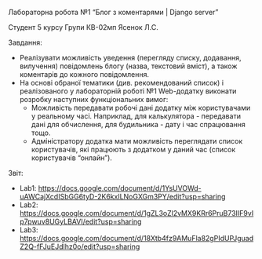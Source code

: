 Лабораторна робота №1
“Блог з коментарями | Django server”

Студент 5 курсу
Групи КВ-02мп
Ясенок Л.С.

Завдання:
- Реалізувати можливість уведення (перегляду списку, додавання, вилучення) повідомлень блогу (назва, текстовий вміст), а також коментарів до кожного повідомлення.
- На основі обраної тематики (див. рекомендований список) і реалізованого у лабораторній роботі №1 Web-додатку виконати розробку наступних функціональних вимог:
    - Можливість передавати робочі дані додатку між користувачами у реальному часі. Наприклад, для калькулятора - передавати дані для обчислення, для будильника - дату і час спрацювання тощо.
    - Адміністратору додатка мати можливість переглядати список користувачів, які працюють з додатком у даний час (список користувачів “онлайн”).


Звіт:
- Lab1: https://docs.google.com/document/d/1YsUVOWd-uAWCajXcdISbGG6tyD-2K6kxILNoGXGm3PY/edit?usp=sharing
- Lab2: https://docs.google.com/document/d/1gZL3oZl2vMX9KRr6PruB73IIF9vIp7pwuv8UGyLBAVI/edit?usp=sharing
- Lab3: https://docs.google.com/document/d/18Xtb4fz9AMuFla82gPIdUPJguadZ2Q-fFJuEJdlhz0o/edit?usp=sharing

